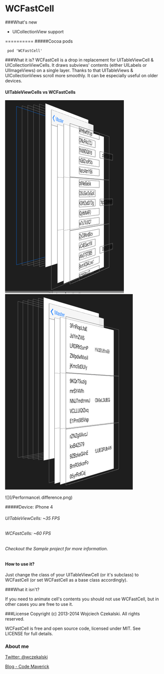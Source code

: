 WCFastCell
==========

###What's new

* UICollectionView support

==========
#####Cocoa pods
<pre><code> pod 'WCFastCell'
</code></pre>

###What it is?
WCFastCell is a drop in replacement for UITableViewCell & UICollectionViewCells. It draws subviews' contents (either UILabels or UIImageViews) on a single layer. Thanks to that UITableViews & UICollectionViews scroll more smoothly. It can be especially useful on older devices.

#### UITableViewCells vs WCFastCells
![](/UITableViewCell.tiff)
![](/WCFastCell.png)

![](/Performance\ difference.png)

#####Device: iPhone 4
###### UITableViewCells: ~35 FPS
###### WCFastCells: ~60 FPS
###### Checkout the Sample project for more information.


#### How to use it?
Just change the class of your UITableViewCell (or it's subclass) to WCFastCell (or set WCFastCell as a base class accordingly).

###What it isn't?

If you need to animate cell's contents you should not use WCFastCell, but in other cases you are free to use it.

###License
Copyright (c) 2013-2014 Wojciech Czekalski. All rights reserved.

WCFastCell is free and open source code, licensed under MIT. See LICENSE for full details.

### About me

[Twitter: @wczekalski](http://twitter.com/wczekalski)

[Blog - Code Maverick](http://blog.wczekalski.com)

